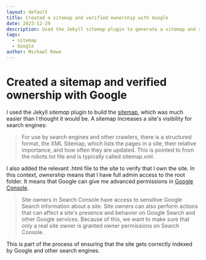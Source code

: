 ```yaml
---
layout: default
title: Created a sitemap and verified ownership with Google
date: 2023-12-29
description: Used the Jekyll sitemap plugin to generate a sitemap and submitted it to Google. I also verified the site with Google, giving me full permissions in Console.
tags:
  - sitemap
  - Google
author: Michael Rowe
---
```


# Created a sitemap and verified ownership with Google

I used the Jekyll *sitemap* plugin to build the [sitemap](https://www.wikiwand.com/en/Sitemap), which was much easier than I thought it would be. A sitemap increases a site's visibility for search engines:

> For use by search engines and other crawlers, there is a structured format, the XML Sitemap, which lists the pages in a site, their relative importance, and how often they are updated. This is pointed to from the robots.txt file and is typically called sitemap.xml.

I also added the relevant .html file to the site to verify that I own the site. In this context, *ownership* means that I have full admin access to the root folder. It means that Google can give me advanced permissions in [Google Console](https://support.google.com/webmasters/answer/9008080?hl=en).

> Site owners in Search Console have access to sensitive Google Search information about a site. Site owners can also perform actions that can affect a site's presence and behavior on Google Search and other Google services. Because of this, we want to make sure that only a real site owner is granted owner permissions on Search Console.

This is part of the process of ensuring that the site gets correctly indexed by Google and other search engines.